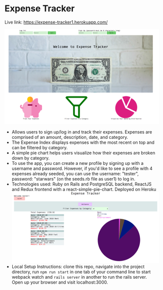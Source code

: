 # Expense Tracker

Live link: https://expense-tracker1.herokuapp.com/

![](app/assets/images/readme1.png)

- Allows users to sign up/log in and track their expenses. Expenses are comprised of an amount, description, date, and category.
- The Expense Index displays expenses with the most recent on top and can be filtered by category.
- A simple pie chart helps users visualize how their expenses are broken down by category.
- To use the app, you can create a new profile by signing up with a username and password. However, if you'd like to see a profile with 4 expenses already seeded, you can use the username: "tester", password: "starwars" (on the seeds.rb file as user1) to log in.
- Technologies used: Ruby on Rails and PostgreSQL backend, ReactJS and Redux frontend with a react-simple-pie-chart. Deployed on Heroku
  ![](app/assets/images/readme2.png)
- Local Setup Instructions: clone this repo, navigate into the project directory, run `npm run start` in one tab of your command line to start webpack watch and `rails server` in another to run the rails server. Open up your browser and visit localhost:3000.
